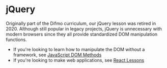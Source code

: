 # jQuery

Originally part of the Difmo curriculum, our jQuery lesson was retired in 2020. Although still popular in legacy projects, jQuery is unnecessary with modern browsers since they all provide standardized DOM manipulation functions.

- If you're looking to learn how to manipulate the DOM without a framework, see [JavaScript DOM Methods](./js-dom-methods.md)
- If you're looking to make web applications, see [React Lessons](../react-js)
